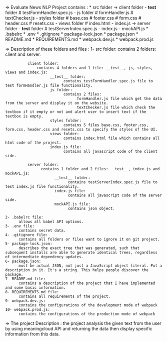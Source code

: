 => Evaluate News NLP Project contains :
    * src folder
       -> client folder
          - __test__ folder
              # testFormHandler.spec.js
          - js folder
              # formHandler.js
              # textChecker.js
          - styles folder
              # base.css
              # footer.css
              # form.css
              # header.css
              # resets.css
          - views folder
              # index.html
          - index.js
       -> server folder
          - __test__ folder
              # testServerIndex.spec.js
          - index.js
          - mockAPI.js
    * .babelrc
    * .env
    * .gitignore
    * package-lock.json
    * package.json
    * README.md
    * REQUIREMENTS.md
    * webpack.dev.js
    * webpack.prod.js

=> Description of these folders and files :
    1- src folder:
         contains 2 folders: client and server.

              client folder:
                  contains 4 folders and 1 file: __test__, js, styles, views and index.js:
                        __test__ folder:
                              contains testFormHandler.spec.js file to test formHandler.js file functionality.
                        js folder:
                              contains 2 files:
                                    formHandler.js file which get the data from the server and display it on the website.
                                    textChecker.js file which check the textbox if it empty or not and alert user to insert text if the textbox is empty.
                        styles folder:
                              contains 5 files base.css, footer.css, form.css, header.css and resets.css to specify the styles of the UI.
                        views folder:
                              contains index.html file which contains all html code of the project.
                        index.js file:
                              contains all javascript code of the client side.

              server folder:
                    contains 1 folder and 2 files: __test__, index.js and mockAPI.js:
                          __test__ folder:
                                contains testServerIndex.spec.js file to test index.js file functionality.
                          index.js file:
                                contains all javascript code of the server side.
                          mockAPI.js file:
                                contains json object.

    2- .babelrc file:
          allows all babel API options.
    3- .env file:
          contains secret data.
    4- .gitignore file:
          contains all folders or files want to ignore it on git project.
    5- package-lock.json:
          describes the exact tree that was generated, such that subsequent installs are able to generate identical trees, regardless of intermediate dependency updates.
    6- package.json:
          must be actual JSON, not just a JavaScript object literal. Put a description in it. It's a string. This helps people discover the package.
    7- README.md file:
          contains a description of the project that I have implemented and some basic information.
    8- REQUIREMENTS.md file:
          contains all requirements of the project.
    9- webpack.dev.js:
          contains the configurations of the development mode of webpack
    10- webpack.prod.js:
          contains the configurations of the production mode of webpack

=> The project Description :
    the project analysis the given text from the user by using meaningcloud API and returning the data then display specific information from this data.
